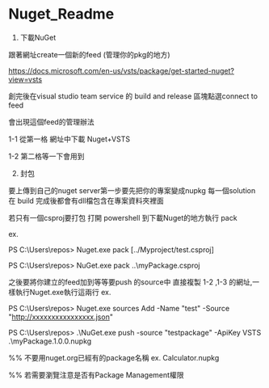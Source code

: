 # Nuget_Readme

1. 下載NuGet

跟著網址create一個新的feed (管理你的pkg的地方)

https://docs.microsoft.com/en-us/vsts/package/get-started-nuget?view=vsts

創完後在visual studio team service 的 build and release 區塊點選connect to feed

會出現這個feed的管理辦法 

   1-1 從第一格 網址中下載 Nuget+VSTS
   
   1-2 第二格等一下會用到



2. 封包

要上傳到自己的nuget server第一步要先把你的專案變成nupkg
每一個solution 在 build 完成後都會有dll檔包含在專案資料夾裡面

若只有一個csproj要打包
打開 powershell 到下載Nuget的地方執行 pack

ex.

PS C:\Users\repos> Nuget.exe pack [../Myproject/test.csproj]

PS C:\Users\repos> NuGet.exe pack ..\myPackage.csproj

之後要將你建立的feed加到等等要push 的source中
直接複製 1-2 ,1-3 的網址,一樣執行Nuget.exe執行這兩行
ex.

PS C:\Users\repos> Nuget.exe sources Add -Name "test" -Source "http://xxxxxxxxxxxxxxxx.json"

PS C:\Users\repos> .\NuGet.exe push -source "testpackage" -ApiKey VSTS .\myPackage.1.0.0.nupkg

%% 不要用nuget.org已經有的package名稱 ex. Calculator.nupkg

%% 若需要瀏覽注意是否有Package Management權限
